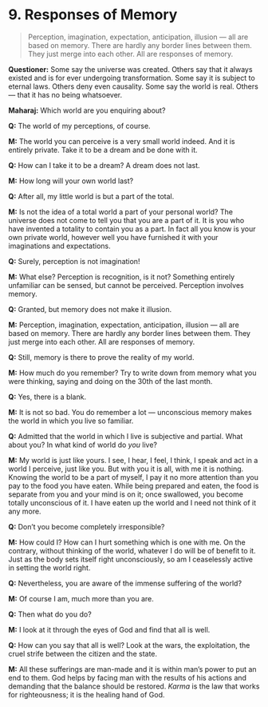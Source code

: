 # 9. Responses of Memory

>Perception, imagination, expectation, anticipation, illusion — all are based on memory. There are hardly any border lines between them. They just merge into each other. All are responses of memory.

**Questioner:** Some say the universe was created. Others say that it always existed and is for ever undergoing transformation. Some say it is subject to eternal laws. Others deny even causality. Some say the world is real. Others — that it has no being whatsoever. 

**Maharaj:** Which world are you enquiring about?

**Q:** The world of my perceptions, of course.

**M:** The world you can perceive is a very small world indeed. And it is entirely private. Take it to be a dream and be done with it.

**Q:** How can I take it to be a dream? A dream does not last.

**M:** How long will your own world last?

**Q:** After all, my little world is but a part of the total.

**M:** Is not the idea of a total world a part of your personal world? The universe does not come to tell you that you are a part of it. It is you who have invented a totality to contain you as a part. In fact all you know is your own private world, however well you have furnished it with your imaginations and expectations.

**Q:** Surely, perception is not imagination!

**M:** What else? Perception is recognition, is it not? Something entirely unfamiliar can be sensed, but cannot be perceived. Perception involves memory.

**Q:** Granted, but memory does not make it illusion.

**M:** Perception, imagination, expectation, anticipation, illusion — all are based on memory. There are hardly any border lines between them. They just merge into each other. All are responses of memory.

**Q:** Still, memory is there to prove the reality of my world.

**M:** How much do you remember? Try to write down from memory what you were thinking, saying 
and doing on the 30th of the last month.

**Q:** Yes, there is a blank.

**M:** It is not so bad. You do remember a lot — unconscious memory makes the world in which you live so familiar.

**Q:** Admitted that the world in which I live is subjective and partial. What about you? In what kind of world do *you* live?

**M:** My world is just like yours. I see, I hear, I feel, I think, I speak and act in a world I perceive, just like you. But with you it is all, with me it is nothing. Knowing the world to be a part of myself, I pay it no more attention than you pay to the food you have eaten. While being prepared and eaten, the food is separate from you and your mind is on it; once swallowed, you become totally unconscious of it. I have eaten up the world and I need not think of it any more.

**Q:** Don’t you become completely irresponsible?

**M:** How could I? How can I hurt something which is one with me. On the contrary, without thinking of the world, whatever I do will be of benefit to it. Just as the body sets itself right unconsciously, so am I ceaselessly active in setting the world right.

**Q:** Nevertheless, you are aware of the immense suffering of the world?

**M:** Of course I am, much more than you are.

**Q:** Then what do you do?

**M:** I look at it through the eyes of God and find that all is well.

**Q:** How can you say that all is well? Look at the wars, the exploitation, the cruel strife between the citizen and the state.

**M:** All these sufferings are man-made and it is within man’s power to put an end to them. God helps by facing man with the results of his actions and demanding that the balance should be restored. *Karma* is the law that works for righteousness; it is the healing hand of God.